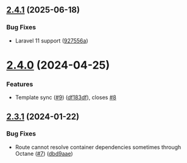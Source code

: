 ## [2.4.1](https://github.com/tenantcloud/laravel-cors/compare/v2.4.0...v2.4.1) (2025-06-18)


### Bug Fixes

* Laravel 11 support ([927556a](https://github.com/tenantcloud/laravel-cors/commit/927556af4d027c3520acf23a484a79fff60cb33f))

# [2.4.0](https://github.com/tenantcloud/laravel-cors/compare/v2.3.1...v2.4.0) (2024-04-25)


### Features

* Template sync ([#9](https://github.com/tenantcloud/laravel-cors/issues/9)) ([df183df](https://github.com/tenantcloud/laravel-cors/commit/df183dfab021da4252a611ff7840b1b3dfd5d48d)), closes [#8](https://github.com/tenantcloud/laravel-cors/issues/8)

## [2.3.1](https://github.com/tenantcloud/laravel-cors/compare/v2.3.0...v2.3.1) (2024-01-22)


### Bug Fixes

* Route cannot resolve container dependencies sometimes through Octane ([#7](https://github.com/tenantcloud/laravel-cors/issues/7)) ([dbd9aae](https://github.com/tenantcloud/laravel-cors/commit/dbd9aae4b9a3930f3d737697880100ce681eb352))
